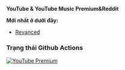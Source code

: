 **YouTube & YouTube Music Premium&Reddit**

**Mới nhất ở dưới đây:**
  - [Revanced](https://github.com/ReVanced/revanced-patches/releases/latest)

### Trạng thái Github Actions

[![YouTube Premium](https://github.com/comico123/Unlock_YouTubePremium/actions/workflows/patch.yml/badge.svg)](https://github.com/comico123/Unlock_YouTubePremium/actions/workflows/patch.yml)
